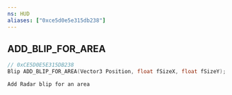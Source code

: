 ```yaml
---
ns: HUD
aliases: ["0xce5d0e5e315db238"]
---
```

## ADD_BLIP_FOR_AREA

```c
// 0xCE5D0E5E315DB238
Blip ADD_BLIP_FOR_AREA(Vector3 Position, float fSizeX, float fSizeY);
```

```
Add Radar blip for an area
```
